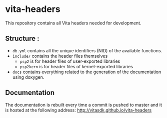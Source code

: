 # vita-headers

This repository contains all Vita headers needed for development.

## Structure :
- `db.yml` contains all the unique identifiers (NID) of the available functions.
- `include/` contains the header files themselves
  - `psp2` is for header files of user-exported libraries
  - `psp2kern` is for header files of kernel-exported libraries
- `docs` contains everything related to the generation of the documentation using doxygen.

## Documentation

The documentation is rebuilt every time a commit is pushed to master and it is hosted at the following address: http://vitasdk.github.io/vita-headers
